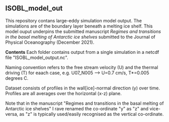 ## ISOBL_model_out

This repository contans large-eddy simulation model output. The simulations are of the boundary layer beneath a melting ice shelf. This model ouput underpins the submitted manuscript *Regimes and transitions in the basal melting of Antarctic ice shelves* submitted to the Journal of Physical Oceanography (December 2021).

**Contents**
Each folder contains output from a single simulation in a netcdf file "ISOBL_model_output.nc".

Naming convention refers to the free stream velocity (U) and the thermal driving (T) for eaach case, e.g. U07_N005 --> U=0.7 cm/s, T\*=0.005 degrees C.

Dataset consists of profiles in the wall[ice]-normal direction (y) over time. Profiles are all averages over the horizontal (x-z) plane.

Note that in the manuscript "Regimes and transitions in the basal melting of Antarctic ice shelves" I rave renamed the co-ordinate "y" as "z" and vice-versa, as "z" is typically used/easily recognised as the vertical co-ordinate.
